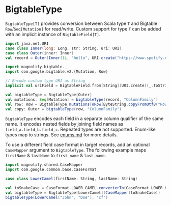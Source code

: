 BigtableType
============

`BigtableType[T]` provides conversion between Scala type `T` and Bigtable `Row`/`Seq[Mutation]` for read/write. Custom support for type `T` can be added with an implicit instance of `BigtableField[T]`.

```scala
import java.net.URI
case class Inner(long: Long, str: String, uri: URI)
case class Outer(inner: Inner)
val record = Outer(Inner(1L, "hello", URI.create("https://www.spotify.com")))

import magnolify.bigtable._
import com.google.bigtable.v2.{Mutation, Row}

// Encode custom type URI as String
implicit val uriField = BigtableField.from[String](URI.create)(_.toString)

val bigtableType = BigtableType[Outer]
val mutations: Seq[Mutation] = bigtableType(record, "ColumnFamily")
val row: Row = BigtableType.mutationsToRow(ByteString.copyFromUtf8("RowKey"), mutations)
val copy: Outer = bigtableType(row, "ColumnFamily")
```

`BigtableType` encodes each field in a separate column qualifier of the same name. It encodes nested fields by joining field names as `field_a.field_b.field_c`. Repeated types are not supported. Enum-like types map to strings. See [enums.md](https://github.com/spotify/magnolify/tree/master/docs/enums.md) for more details.

To use a different field case format in target records, add an optional `CaseMapper` argument to `BigtableType`. The following example maps `firstName` & `lastName` to `first_name` & `last_name`.

```scala
import magnolify.shared.CaseMapper
import com.google.common.base.CaseFormat

case class LowerCamel(firstName: String, lastName: String)

val toSnakeCase = CaseFormat.LOWER_CAMEL.converterTo(CaseFormat.LOWER_HYPHEN).convert _
val bigtableType = BigtableType[LowerCamel](CaseMapper(toSnakeCase))
bigtableType(LowerCamel("John", "Doe"), "cf")
```
